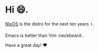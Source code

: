 # Hi 😄.

[NixOS](https://nixos.org) is the distro for the next ten years ⚡.

Emacs is better than Vim :neckbeard:.

Have a great day! :heart: